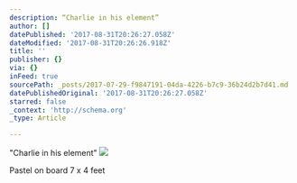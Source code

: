 ```yaml
---
description: “Charlie in his element”
author: []
datePublished: '2017-08-31T20:26:27.058Z'
dateModified: '2017-08-31T20:26:26.918Z'
title: ''
publisher: {}
via: {}
inFeed: true
sourcePath: _posts/2017-07-29-f9847191-04da-4226-b7c9-36b24d2b7d41.md
datePublishedOriginal: '2017-08-31T20:26:27.058Z'
starred: false
_context: 'http://schema.org'
_type: Article

---
```

"Charlie in his element"
![](https://the-grid-user-content.s3-us-west-2.amazonaws.com/0f8593a1-0eb1-41fb-ab07-771e5c04eb02.jpg)

Pastel on board 7 x 4 feet